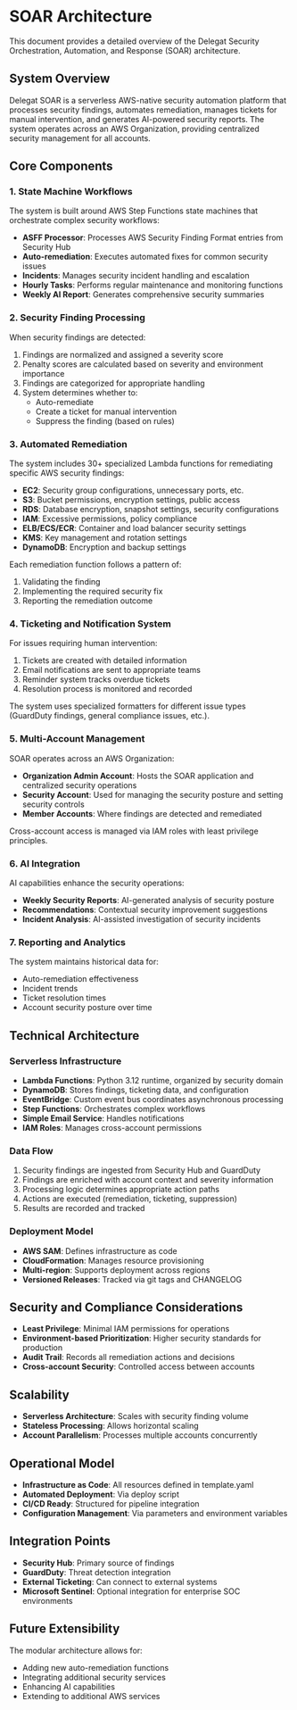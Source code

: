 # SOAR Architecture

This document provides a detailed overview of the Delegat Security Orchestration, Automation, and Response (SOAR) architecture.

## System Overview

Delegat SOAR is a serverless AWS-native security automation platform that processes security findings, automates remediation, manages tickets for manual intervention, and generates AI-powered security reports. The system operates across an AWS Organization, providing centralized security management for all accounts.

## Core Components

### 1. State Machine Workflows

The system is built around AWS Step Functions state machines that orchestrate complex security workflows:

- **ASFF Processor**: Processes AWS Security Finding Format entries from Security Hub
- **Auto-remediation**: Executes automated fixes for common security issues
- **Incidents**: Manages security incident handling and escalation
- **Hourly Tasks**: Performs regular maintenance and monitoring functions
- **Weekly AI Report**: Generates comprehensive security summaries

### 2. Security Finding Processing

When security findings are detected:

1. Findings are normalized and assigned a severity score
2. Penalty scores are calculated based on severity and environment importance
3. Findings are categorized for appropriate handling
4. System determines whether to:
   - Auto-remediate
   - Create a ticket for manual intervention
   - Suppress the finding (based on rules)

### 3. Automated Remediation

The system includes 30+ specialized Lambda functions for remediating specific AWS security findings:

- **EC2**: Security group configurations, unnecessary ports, etc.
- **S3**: Bucket permissions, encryption settings, public access
- **RDS**: Database encryption, snapshot settings, security configurations
- **IAM**: Excessive permissions, policy compliance
- **ELB/ECS/ECR**: Container and load balancer security settings
- **KMS**: Key management and rotation settings
- **DynamoDB**: Encryption and backup settings

Each remediation function follows a pattern of:
1. Validating the finding
2. Implementing the required security fix
3. Reporting the remediation outcome

### 4. Ticketing and Notification System

For issues requiring human intervention:

1. Tickets are created with detailed information
2. Email notifications are sent to appropriate teams
3. Reminder system tracks overdue tickets
4. Resolution process is monitored and recorded

The system uses specialized formatters for different issue types (GuardDuty findings, general compliance issues, etc.).

### 5. Multi-Account Management

SOAR operates across an AWS Organization:

- **Organization Admin Account**: Hosts the SOAR application and centralized security operations
- **Security Account**: Used for managing the security posture and setting security controls
- **Member Accounts**: Where findings are detected and remediated

Cross-account access is managed via IAM roles with least privilege principles.

### 6. AI Integration

AI capabilities enhance the security operations:

- **Weekly Security Reports**: AI-generated analysis of security posture
- **Recommendations**: Contextual security improvement suggestions
- **Incident Analysis**: AI-assisted investigation of security incidents

### 7. Reporting and Analytics

The system maintains historical data for:

- Auto-remediation effectiveness
- Incident trends
- Ticket resolution times
- Account security posture over time

## Technical Architecture

### Serverless Infrastructure

- **Lambda Functions**: Python 3.12 runtime, organized by security domain
- **DynamoDB**: Stores findings, ticketing data, and configuration
- **EventBridge**: Custom event bus coordinates asynchronous processing
- **Step Functions**: Orchestrates complex workflows
- **Simple Email Service**: Handles notifications
- **IAM Roles**: Manages cross-account permissions

### Data Flow

1. Security findings are ingested from Security Hub and GuardDuty
2. Findings are enriched with account context and severity information
3. Processing logic determines appropriate action paths
4. Actions are executed (remediation, ticketing, suppression)
5. Results are recorded and tracked

### Deployment Model

- **AWS SAM**: Defines infrastructure as code
- **CloudFormation**: Manages resource provisioning
- **Multi-region**: Supports deployment across regions
- **Versioned Releases**: Tracked via git tags and CHANGELOG

## Security and Compliance Considerations

- **Least Privilege**: Minimal IAM permissions for operations
- **Environment-based Prioritization**: Higher security standards for production
- **Audit Trail**: Records all remediation actions and decisions
- **Cross-account Security**: Controlled access between accounts

## Scalability

- **Serverless Architecture**: Scales with security finding volume
- **Stateless Processing**: Allows horizontal scaling
- **Account Parallelism**: Processes multiple accounts concurrently

## Operational Model

- **Infrastructure as Code**: All resources defined in template.yaml
- **Automated Deployment**: Via deploy script
- **CI/CD Ready**: Structured for pipeline integration
- **Configuration Management**: Via parameters and environment variables

## Integration Points

- **Security Hub**: Primary source of findings
- **GuardDuty**: Threat detection integration
- **External Ticketing**: Can connect to external systems
- **Microsoft Sentinel**: Optional integration for enterprise SOC environments

## Future Extensibility

The modular architecture allows for:

- Adding new auto-remediation functions
- Integrating additional security services
- Enhancing AI capabilities
- Extending to additional AWS services